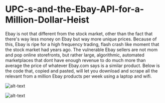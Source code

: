 # UPC-s-and-the-Ebay-API-for-a-Million-Dollar-Heist
Ebay is not that different from the stock market, other than the fact that there's way less money on Ebay but way more unique prices. Because of this, Ebay is ripe for a high frequency trading, flash crash like moment that the stock market had years ago. The vulnerable Ebay sellers are not mom and pop online storefronts, but rather large, algorithmic, automated marketplaces that dont have enough revenue to do much more than average the price of whatever Ebay.com says is a similar product. Below is the code that, copied and pasted, will let you download and scrape all the relevant from a million Ebay products per week using a laptop and wifi.

![alt-text](https://github.com/kelmensonj/UPC-s-and-the-Ebay-API-for-a-Million-Dollar-Heist/blob/master/libre_upc.gif)


![alt-text](https://github.com/kelmensonj/UPC-s-and-the-Ebay-API-for-a-Million-Dollar-Heist/blob/master/libre_upc.gif)
